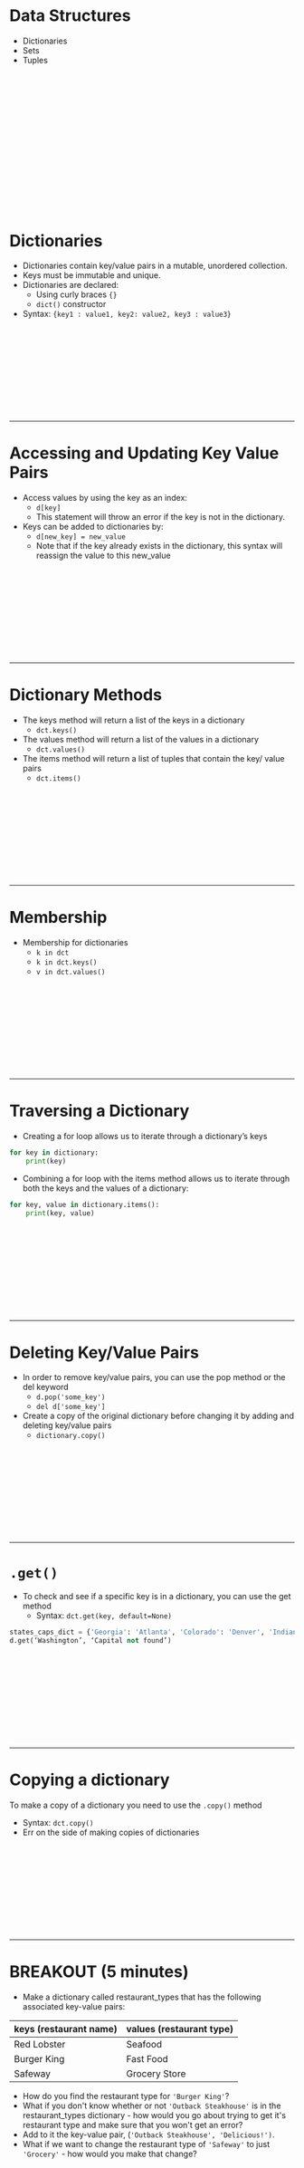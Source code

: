 # Data Structures
* Dictionaries
* Sets
* Tuples


<br><br><br><br><br><br><br><br><br>
---------------------------------------------------------------
<!-- dictionaries -->
# Dictionaries
* Dictionaries contain key/value pairs in a mutable, unordered collection.
* Keys must be immutable and unique.
* Dictionaries are declared:
    * Using curly braces `{}`
    * `dict()` constructor
* Syntax: `{key1 : value1, key2: value2, key3 : value3}`


<br><br><br><br><br><br><br><br><br>

---------------------------------------------------------------
# Accessing and Updating Key Value Pairs
* Access values by using the key as an index:
    * `d[key]`
    * This statement will throw an error if the key is not in the dictionary.
* Keys can be added to dictionaries by:
    * `d[new_key] = new_value`
    * Note that if the key already exists in the dictionary, this syntax will reassign the value to this new_value


<br><br><br><br><br><br><br><br><br>

---------------------------------------------------------------
# Dictionary Methods
* The keys method will return a list of the keys in a dictionary
    * `dct.keys()`
* The values method will return a list of the values in a dictionary
    * `dct.values()`
* The items method will return a list of tuples that contain the key/ value pairs
    * `dct.items()`


<br><br><br><br><br><br><br><br><br>

---------------------------------------------------------------
# Membership
* Membership for dictionaries
    * `k in dct`
    * `k in dct.keys()`
    * `v in dct.values()`


<br><br><br><br><br><br><br><br><br>

---------------------------------------------------------------
# Traversing a Dictionary
* Creating a for loop allows us to iterate through a dictionary’s keys

```python
for key in dictionary:
    print(key)
```

* Combining a for loop with the items method allows us to iterate through both the keys and the values of a dictionary:

```python
for key, value in dictionary.items():
    print(key, value)
```


<br><br><br><br><br><br><br><br><br>

---------------------------------------------------------------
# Deleting Key/Value Pairs
* In order to remove key/value pairs, you can use the pop method or the del keyword
    * `d.pop('some_key')`
    * `del d['some_key']`
* Create a copy of the original dictionary before changing it by adding and deleting key/value pairs
    * `dictionary.copy()`


<br><br><br><br><br><br><br><br><br>

---------------------------------------------------------------
# `.get()`
* To check and see if a specific key is in a dictionary, you can use the get method
    * Syntax: `dct.get(key, default=None)`

```python
states_caps_dict = {'Georgia': 'Atlanta', 'Colorado': 'Denver', 'Indiana': 'Indianapolis'}
d.get(‘Washington’, ‘Capital not found’)
```


<br><br><br><br><br><br><br><br><br>

---------------------------------------------------------------
# Copying a dictionary

To make a copy of a dictionary you need to use the `.copy()` method
* Syntax: `dct.copy()`
* Err on the side of making copies of dictionaries



<br><br><br><br><br><br><br><br><br>

---------------------------------------------------------------
# BREAKOUT (5 minutes)
* Make a dictionary called restaurant_types that has the following associated key-value pairs:

| keys (restaurant name) | values (restaurant type) |
| :--------------------- | :----------------------- |
| Red Lobster            | Seafood                  |
| Burger King            | Fast Food                |
| Safeway                | Grocery Store            |

* How do you find the restaurant type for `'Burger King'`?
* What if you don't know whether or not `'Outback Steakhouse'` is in the restaurant_types dictionary - how would you go about trying to get it's restaurant type and make sure that you won't get an error?
* Add to it the key-value pair, (`'Outback Steakhouse', 'Delicious!')`.
* What if we want to change the restaurant type of `'Safeway'` to just `'Grocery'` - how would you make that change?


<br><br><br><br><br><br><br><br><br>

---------------------------------------------------------------
# BREAKOUT SOLUTION

```python

```

<br><br><br><br><br><br><br><br><br>

---------------------------------------------------------------
# BREAKOUT (5 MINUTES)
Write a function that creates a dictionary where the keys are all the positive integers that are less than 20 and the values are the cube of the integer.


<br><br><br><br><br><br><br><br><br>

---------------------------------------------------------------
# BREAKOUT SOLUTION

```python

```


<br><br><br><br><br><br><br><br><br>

---------------------------------------------------------------
<!-- sets -->
# The `set()` datatype
* Sets are unordered, mutable collections
* Sets will only contain unique elements
* Sets can be declared:
    * Using the set constructor `set()`
* Be careful when declaring empty sets. `{}` defaults to dictionaries.


<br><br><br><br><br><br><br><br><br>

---------------------------------------------------------------
# Removing Duplicates
* Sets only hold unique elements.
    * This property is useful for removing duplicates from lists and tuples
    * Do this by casting the `list` or `tuple` to a `set`


<br><br><br><br><br><br><br><br><br>

---------------------------------------------------------------
# Union and Intersection
* The union and intersection methods in sets are similar to their mathematical analogues.
* The union is a set of all elements in two sets
    * Syntax: `set1.union(set2)`
* The intersection is a set of all the elements that two sets have in common
Syntax: `set1.intersection(set2)`


<br><br><br><br><br><br><br><br><br>

---------------------------------------------------------------
# Set Difference
* The difference of two sets A - B contains all the elements of set A that are not contained in set B
* Syntax: `set1.difference(set2)`
* `set1.difference(set2)` is different from  `set2.difference(set1)`


<br><br><br><br><br><br><br><br><br>

---------------------------------------------------------------
# BREAKOUT (3 minutes)

```python
l1 = [1, 4, 7, 0, 2, 5, 8]
l2 = [1, 2, 3, 4, 9]
```

* What does the intersection of these two lists return?
* What does the the union of these two lists return?
* What does the difference of `l1 - l2` return?
* What about `l2 - l1`?


<br><br><br><br><br><br><br><br><br>

---------------------------------------------------------------
# BREAKOUT SOLUTION

```python

```


<br><br><br><br><br><br><br><br><br>

---------------------------------------------------------------
<!-- tuples -->
# The `tuple()` datatype
* Tuples are ordered collections
* Tuples are very similar to list with two key differences:
    * Tuples are immutable.
    * Tuples are declared using parenthesis.
* We can index and slice tuples because they are ordered
* Tuples have two methods associated with them: count and index


<br><br><br><br><br><br><br><br><br>

---------------------------------------------------------------
# Declaring Tuples
* Tuples can be declared in three ways:
    * `tup = (1, 2, 3)`
    * `tup = tuple([1, 2, 3])`
    * `tup = 1, 2, 3`
* For single elements tuples:
    * `tup = (1,)`
    * `tup = tuple([1])`
    * `tup = 1,`


<br><br><br><br><br><br><br><br><br>

---------------------------------------------------------------
# Tuple Immutability
* Once a tuple is declared, it generally can’t be changed in anyway
    * However, if an element of a tuple is mutable, the element can be changed
* Tuples hold references to all the objects they contain, rather than the objects themselves.


<br><br><br><br><br><br><br><br><br>

---------------------------------------------------------------
# BREAKOUT (4 minutes)
Write a function that has two arguments that are both tuples. Return a single tuple that is the combination of the two original tuples that skips every other element in reverse.
* Say `tuple1 = (12, 14, 16, 18)` and `tuple2 = (3, 5, 7, 9)`:
* The result would be `(9, 5, 18, 14)`

```python
def function_name(tuple1, tuple2):
   pass
```


<br><br><br><br><br><br><br><br><br>

---------------------------------------------------------------
# BREAKOUT SOLUTION

```python

```


<br><br><br><br><br><br><br><br><br>
